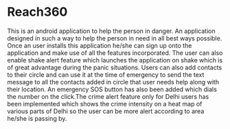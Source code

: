 # Reach360
This is an android application to help the person in danger. An application designed in such a way to  help the person in need in all best ways possible. Once an user installs this application he/she can sign up onto the application and make use of all the features incorporated. The user can also enable shake alert feature which launches the application on shake which is of great advantage during the panic situations. Users can also add contacts to their circle and can use it at the time  of emergency to send the text message to all the contacts added in circle that user needs help along with their location. An emergency SOS button has also been added which dials the number on the click.The crime alert feature only for Delhi users has been implemented which shows the crime intensity on a heat map of various parts of Delhi so the user can be more alert according to area he/she is passing by.
